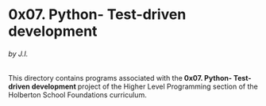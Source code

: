 <h1>0x07. Python- Test-driven development</h1>
<h6>by J.I.</h6>

This directory contains programs associated with the<strong> 0x07. Python- Test-driven development </strong>project of the Higher Level Programming section of the Holberton School Foundations curriculum.
